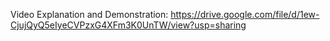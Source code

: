 Video Explanation and Demonstration: https://drive.google.com/file/d/1ew-CjujQyQ5eIyeCVPzxG4XFm3K0UnTW/view?usp=sharing
